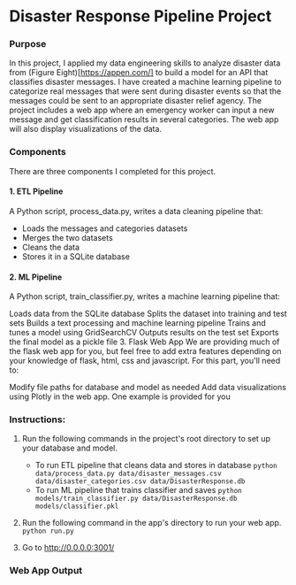 # Disaster Response Pipeline Project

### Purpose
In this project, I applied my data engineering skills to analyze disaster data from (Figure Eight)[https://appen.com/] to build a model for an API that classifies disaster messages. I have created a machine learning pipeline to categorize real messages that were sent during disaster events so that the messages could be sent to an appropriate disaster relief agency. The project includes a web app where an emergency worker can input a new message and get classification results in several categories. The web app will also display visualizations of the data.

### Components
There are three components I completed for this project.

#### 1. ETL Pipeline
A Python script, process_data.py, writes a data cleaning pipeline that:

 - Loads the messages and categories datasets
 - Merges the two datasets
 - Cleans the data
 - Stores it in a SQLite database
 
#### 2. ML Pipeline
A Python script, train_classifier.py, writes a machine learning pipeline that:

Loads data from the SQLite database
Splits the dataset into training and test sets
Builds a text processing and machine learning pipeline
Trains and tunes a model using GridSearchCV
Outputs results on the test set
Exports the final model as a pickle file
3. Flask Web App
We are providing much of the flask web app for you, but feel free to add extra features depending on your knowledge of flask, html, css and javascript. For this part, you'll need to:

Modify file paths for database and model as needed
Add data visualizations using Plotly in the web app. One example is provided for you

### Instructions:
1. Run the following commands in the project's root directory to set up your database and model.

    - To run ETL pipeline that cleans data and stores in database
        `python data/process_data.py data/disaster_messages.csv data/disaster_categories.csv data/DisasterResponse.db`
    - To run ML pipeline that trains classifier and saves
        `python models/train_classifier.py data/DisasterResponse.db models/classifier.pkl`

2. Run the following command in the app's directory to run your web app.
    `python run.py`

3. Go to http://0.0.0.0:3001/

### Web App Output
